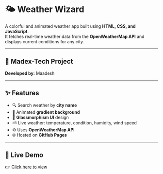 # 🌤️ Weather Wizard

A colorful and animated weather app built using **HTML, CSS, and JavaScript**.  
It fetches real-time weather data from the **OpenWeatherMap API** and displays current conditions for any city.

---

## 🚀 Madex-Tech Project  
**Developed by:** Maadesh  

---

## ✨ Features

- 🔍 Search weather by **city name**
- 🌈 Animated **gradient background**
- 🧊 **Glassmorphism UI** design
- ⛅ Live weather: temperature, condition, humidity, wind speed
- ⚙️ Uses **OpenWeatherMap API**
- 🌐 Hosted on **GitHub Pages**

---

## 🔗 Live Demo

👉 [Click here to view](https://madex-tech.github.io/Weather-App/)
